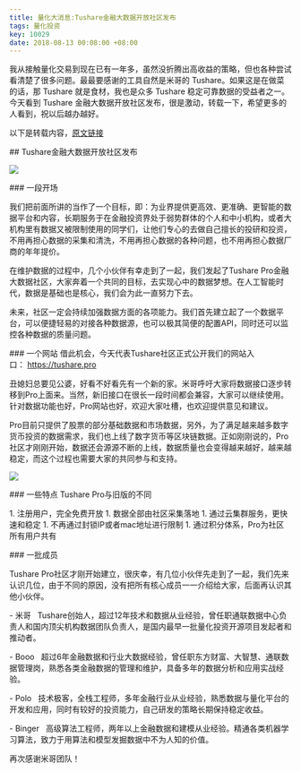 ```yaml
---
title: 量化大消息:Tushare金融大数据开放社区发布
tags: 量化投资
key: 10029
date: 2018-08-13 00:08:00 +08:00
---
```


我从接触量化交易到现在已有一年多，虽然没折腾出高收益的策略，但也各种尝试看清楚了很多问题。最最要感谢的工具自然是米哥的 Tushare。如果这是在做菜的话，那 Tushare 就是食材，我也是众多 Tushare 稳定可靠数据的受益者之一。今天看到 Tushare 金融大数据开放社区发布，很是激动，转载一下，希望更多的人看到，祝以后越办越好。

以下是转载内容，[原文链接](https://mp.weixin.qq.com/s/k-4p3lVmsdHQRUnn1dnqEQ
)

<!--more-->

## Tushare金融大数据开放社区发布

![](http://ors3vio5q.bkt.clouddn.com/18-8-13/42126606.jpg)

### 一段开场

我们把前面所讲的当作了一个目标，即：为业界提供更高效、更准确、更智能的数据平台和内容，长期服务于在金融投资界处于弱势群体的个人和中小机构，或者大机构里有数据又被限制使用的同学们，让他们专心的去做自己擅长的投研和投资，不用再担心数据的采集和清洗，不用再担心数据的各种问题，也不用再担心数据厂商的年年提价。

在维护数据的过程中，几个小伙伴有幸走到了一起，我们发起了Tushare Pro金融大数据社区，大家奔着一个共同的目标，去实现心中的数据梦想。在人工智能时代，数据是基础也是核心，我们会为此一直努力下去。

未来，社区一定会持续加强数据方面的各项能力。我们首先建立起了一个数据平台，可以便捷轻易的对接各种数据源，也可以极其简便的配置API，同时还可以监控各种数据的质量问题。

### 一个网站
借此机会，今天代表Tushare社区正式公开我们的网站入口： https://tushare.pro

丑媳妇总要见公婆，好看不好看先有一个新的家。米哥呼吁大家将数据接口逐步转移到Pro上面来。当然，新旧接口在很长一段时间都会兼容，大家可以继续使用。针对数据功能也好，Pro网站也好，欢迎大家吐槽，也欢迎提供意见和建议。

Pro目前只提供了股票的部分基础数据和市场数据，另外，为了满足越来越多数字货币投资的数据需求，我们也上线了数字货币等区块链数据。正如刚刚说的，Pro社区才刚刚开始，数据还会源源不断的上线，数据质量也会变得越来越好，越来越稳定，而这个过程也需要大家的共同参与和支持。

![](http://ors3vio5q.bkt.clouddn.com/18-8-13/95630593.jpg)

### 一些特点
Tushare Pro与旧版的不同

1. 注册用户，完全免费开放
1. 数据全部由社区采集落地
1. 通过云集群服务，更快速和稳定
1. 不再通过封锁IP或者mac地址进行限制
1. 通过积分体系，Pro为社区所有用户共有

### 一批成员

Tushare Pro社区才刚开始建立，很庆幸，有几位小伙伴先走到了一起，我们先来认识几位，由于不同的原因，没有把所有核心成员一一介绍给大家，后面再认识其他小伙伴。

- 米哥  
Tushare创始人，超过12年技术和数据从业经验，曾任职通联数据中心负责人和国内顶尖机构数据团队负责人，是国内最早一批量化投资开源项目发起者和推动者。

- Booo  
超过6年金融数据和行业大数据经验，曾任职东方财富、大智慧、通联数据管理岗，熟悉各类金融数据的管理和维护，具备多年的数据分析和应用实战经验。

- Polo  
技术极客，全栈工程师，多年金融行业从业经验，熟悉数据与量化平台的开发和应用，同时有较好的投资能力，自己研发的策略长期保持稳定收益。

- Binger  
高级算法工程师，两年以上金融数据和建模从业经验。精通各类机器学习算法，致力于用算法和模型发掘数据中不为人知的价值。

再次感谢米哥团队！